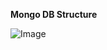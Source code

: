 **Mongo DB Structure** 

![Image](https://github.com/user-attachments/assets/483ffdb3-38db-43a5-a205-0ad0c4283229)
